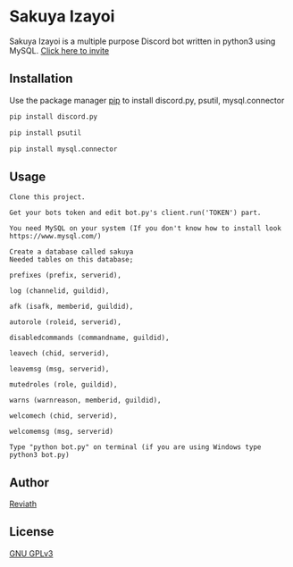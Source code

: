 # Sakuya Izayoi

Sakuya Izayoi is a multiple purpose Discord bot written in python3 using MySQL. [Click here to invite](https://discord.com/oauth2/authorize?client_id=808385152601817169&scope=bot&permissions=8)

## Installation

Use the package manager [pip](https://pip.pypa.io/en/stable/) to install discord.py, psutil, mysql.connector

```bash
pip install discord.py
```

```bash
pip install psutil
```

```bash
pip install mysql.connector
```

## Usage

```
Clone this project.
```

```
Get your bots token and edit bot.py's client.run('TOKEN') part.  
```

```
You need MySQL on your system (If you don't know how to install look https://www.mysql.com/)
```

```
Create a database called sakuya
Needed tables on this database;

prefixes (prefix, serverid),

log (channelid, guildid),

afk (isafk, memberid, guildid),

autorole (roleid, serverid),

disabledcommands (commandname, guildid),

leavech (chid, serverid),

leavemsg (msg, serverid),

mutedroles (role, guildid),

warns (warnreason, memberid, guildid),

welcomech (chid, serverid),

welcomemsg (msg, serverid)
```

```
Type "python bot.py" on terminal (if you are using Windows type python3 bot.py)
```

## Author

[Reviath](https://discord.com/users/770218429096656917/)

## License
[GNU GPLv3](LICENSE)

